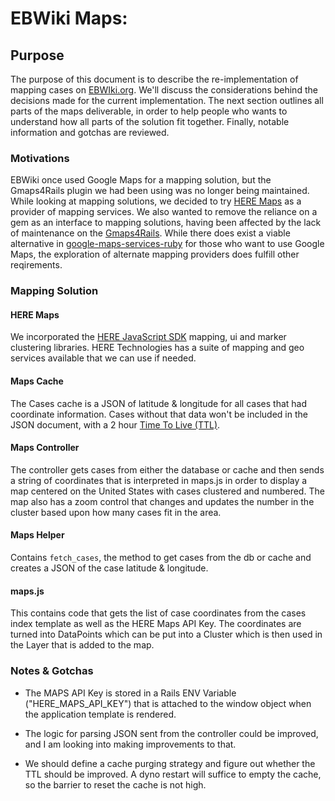 # EBWiki Maps:

## Purpose

The purpose of this document is to describe the re-implementation of 
mapping cases on [EBWIki.org](https://ebwiki.org). We'll discuss the
considerations behind the decisions made for the current implementation. The next
section outlines all parts of the maps deliverable, in order to help people who
wants to understand how all parts of the solution fit together. Finally, notable
information and gotchas are reviewed.

### Motivations

EBWiki once used Google Maps for a mapping solution, but the Gmaps4Rails plugin
we had been using was no longer being maintained. While looking at mapping
solutions, we decided to try [HERE Maps](https://developer.here.com) as a
provider of mapping services. We also wanted to remove the reliance on a gem as 
an interface to mapping solutions, having been affected by the lack of 
maintenance on the [Gmaps4Rails](https://github.com/apneadiving/Google-Maps-for-Rails).
While there does exist a viable alternative in [google-maps-services-ruby](https://github.com/edwardsamuel/google-maps-services-ruby) for those who want to use Google Maps, the exploration of 
alternate mapping providers does fulfill other reqirements.

### Mapping Solution

#### HERE Maps

We incorporated the [HERE JavaScript SDK](https://developer.here.com/documentation/maps/3.1.19.0/dev_guide/index.html)
mapping, ui and marker clustering libraries. HERE Technologies has a suite of
mapping and geo services available that we can use if needed.

#### Maps Cache

The Cases cache is a JSON of latitude & longitude for all cases that had
coordinate information. Cases without that data won't be included in the JSON
document, with a 2 hour [Time To Live (TTL)](https://en.wikipedia.org/wiki/Time_to_live). 

#### Maps Controller

The controller gets cases from either the database or cache and then sends
a string of coordinates that is interpreted in maps.js in order to
display a map centered on the United States with cases clustered and numbered. The
map also has a zoom control that changes and updates the number in the
cluster based upon how many cases fit in the area.

#### Maps Helper

Contains `fetch_cases`, the method to get cases from the db or cache and
creates a JSON of the case latitude & longitude. 

#### maps.js

This contains code that gets the list of case coordinates from the cases index
template as well as the HERE Maps API Key. The coordinates are turned into
DataPoints which can be put into a Cluster which is then used in the Layer
that is added to the map.

### Notes & Gotchas

- The MAPS API Key is stored in a Rails ENV Variable ("HERE_MAPS_API_KEY") that
  is attached to the window object when the application template is rendered.

- The logic for parsing JSON sent from the controller could be improved, and 
  I am looking into making improvements to that.

- We should define a cache purging strategy and figure out whether the TTL
  should be improved. A dyno restart will suffice to empty the cache, so 
  the barrier to reset the cache is not high.
